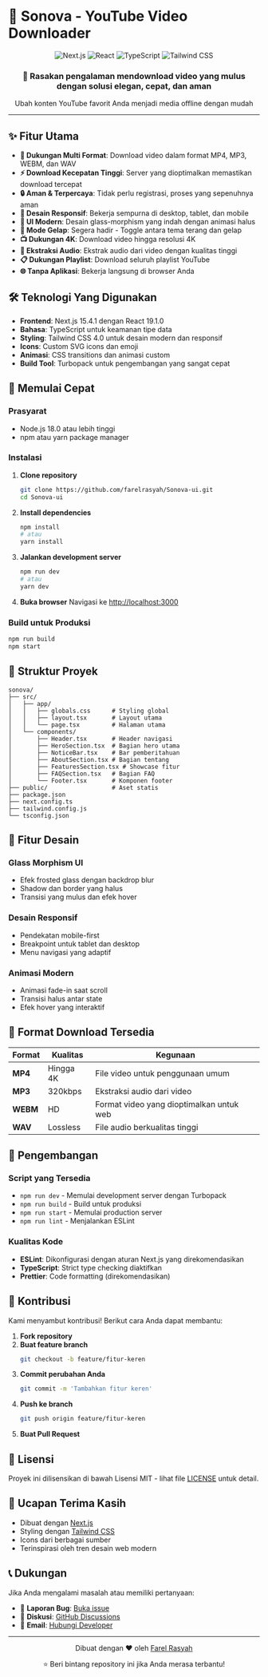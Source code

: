 # 🎥 Sonova - YouTube Video Downloader

<div align="center">
  <img src="https://img.shields.io/badge/Next.js-15.4.1-black?style=for-the-badge&logo=next.js&logoColor=white" alt="Next.js" />
  <img src="https://img.shields.io/badge/React-19.1.0-61DAFB?style=for-the-badge&logo=react&logoColor=white" alt="React" />
  <img src="https://img.shields.io/badge/TypeScript-5.0-3178C6?style=for-the-badge&logo=typescript&logoColor=white" alt="TypeScript" />
  <img src="https://img.shields.io/badge/Tailwind_CSS-4.0-38B2AC?style=for-the-badge&logo=tailwind-css&logoColor=white" alt="Tailwind CSS" />
</div>

<div align="center">
  <h3>🚀 Rasakan pengalaman mendownload video yang mulus dengan solusi elegan, cepat, dan aman</h3>
  <p>Ubah konten YouTube favorit Anda menjadi media offline dengan mudah</p>
</div>

---

## ✨ Fitur Utama

- **🎯 Dukungan Multi Format**: Download video dalam format MP4, MP3, WEBM, dan WAV
- **⚡ Download Kecepatan Tinggi**: Server yang dioptimalkan memastikan download tercepat
- **🔒 Aman & Terpercaya**: Tidak perlu registrasi, proses yang sepenuhnya aman
- **📱 Desain Responsif**: Bekerja sempurna di desktop, tablet, dan mobile
- **🎨 UI Modern**: Desain glass-morphism yang indah dengan animasi halus
- **🌙 Mode Gelap**: Segera hadir - Toggle antara tema terang dan gelap
- **📺 Dukungan 4K**: Download video hingga resolusi 4K
- **🎵 Ekstraksi Audio**: Ekstrak audio dari video dengan kualitas tinggi
- **📋 Dukungan Playlist**: Download seluruh playlist YouTube
- **🌐 Tanpa Aplikasi**: Bekerja langsung di browser Anda

## 🛠️ Teknologi Yang Digunakan

- **Frontend**: Next.js 15.4.1 dengan React 19.1.0
- **Bahasa**: TypeScript untuk keamanan tipe data
- **Styling**: Tailwind CSS 4.0 untuk desain modern dan responsif
- **Icons**: Custom SVG icons dan emoji
- **Animasi**: CSS transitions dan animasi custom
- **Build Tool**: Turbopack untuk pengembangan yang sangat cepat

## 🚀 Memulai Cepat

### Prasyarat

- Node.js 18.0 atau lebih tinggi
- npm atau yarn package manager

### Instalasi

1. **Clone repository**
   ```bash
   git clone https://github.com/farelrasyah/Sonova-ui.git
   cd Sonova-ui
   ```

2. **Install dependencies**
   ```bash
   npm install
   # atau
   yarn install
   ```

3. **Jalankan development server**
   ```bash
   npm run dev
   # atau
   yarn dev
   ```

4. **Buka browser**
   Navigasi ke [http://localhost:3000](http://localhost:3000)

### Build untuk Produksi

```bash
npm run build
npm start
```

## 📁 Struktur Proyek

```
sonova/
├── src/
│   ├── app/
│   │   ├── globals.css      # Styling global
│   │   ├── layout.tsx       # Layout utama
│   │   └── page.tsx         # Halaman utama
│   └── components/
│       ├── Header.tsx       # Header navigasi
│       ├── HeroSection.tsx  # Bagian hero utama
│       ├── NoticeBar.tsx    # Bar pemberitahuan
│       ├── AboutSection.tsx # Bagian tentang
│       ├── FeaturesSection.tsx # Showcase fitur
│       ├── FAQSection.tsx   # Bagian FAQ
│       └── Footer.tsx       # Komponen footer
├── public/                  # Aset statis
├── package.json
├── next.config.ts
├── tailwind.config.js
└── tsconfig.json
```

## 🎨 Fitur Desain

### Glass Morphism UI
- Efek frosted glass dengan backdrop blur
- Shadow dan border yang halus
- Transisi yang mulus dan efek hover

### Desain Responsif
- Pendekatan mobile-first
- Breakpoint untuk tablet dan desktop
- Menu navigasi yang adaptif

### Animasi Modern
- Animasi fade-in saat scroll
- Transisi halus antar state
- Efek hover yang interaktif

## 🌟 Format Download Tersedia

| Format | Kualitas | Kegunaan |
|--------|---------|----------|
| **MP4** | Hingga 4K | File video untuk penggunaan umum |
| **MP3** | 320kbps | Ekstraksi audio dari video |
| **WEBM** | HD | Format video yang dioptimalkan untuk web |
| **WAV** | Lossless | File audio berkualitas tinggi |

## 🔧 Pengembangan

### Script yang Tersedia

- `npm run dev` - Memulai development server dengan Turbopack
- `npm run build` - Build untuk produksi
- `npm run start` - Memulai production server
- `npm run lint` - Menjalankan ESLint

### Kualitas Kode

- **ESLint**: Dikonfigurasi dengan aturan Next.js yang direkomendasikan
- **TypeScript**: Strict type checking diaktifkan
- **Prettier**: Code formatting (direkomendasikan)

## 🤝 Kontribusi

Kami menyambut kontribusi! Berikut cara Anda dapat membantu:

1. **Fork repository**
2. **Buat feature branch**
   ```bash
   git checkout -b feature/fitur-keren
   ```
3. **Commit perubahan Anda**
   ```bash
   git commit -m 'Tambahkan fitur keren'
   ```
4. **Push ke branch**
   ```bash
   git push origin feature/fitur-keren
   ```
5. **Buat Pull Request**

## 📝 Lisensi

Proyek ini dilisensikan di bawah Lisensi MIT - lihat file [LICENSE](LICENSE) untuk detail.

## 🙏 Ucapan Terima Kasih

- Dibuat dengan [Next.js](https://nextjs.org/)
- Styling dengan [Tailwind CSS](https://tailwindcss.com/)
- Icons dari berbagai sumber
- Terinspirasi oleh tren desain web modern

## 📞 Dukungan

Jika Anda mengalami masalah atau memiliki pertanyaan:

- 🐛 **Laporan Bug**: [Buka issue](https://github.com/farelrasyah/Sonova-ui/issues)
- 💬 **Diskusi**: [GitHub Discussions](https://github.com/farelrasyah/Sonova-ui/discussions)
- 📧 **Email**: [Hubungi Developer](mailto:farelrasyah@example.com)

---

<div align="center">
  <p>Dibuat dengan ❤️ oleh <a href="https://github.com/farelrasyah">Farel Rasyah</a></p>
  <p>⭐ Beri bintang repository ini jika Anda merasa terbantu!</p>
</div>